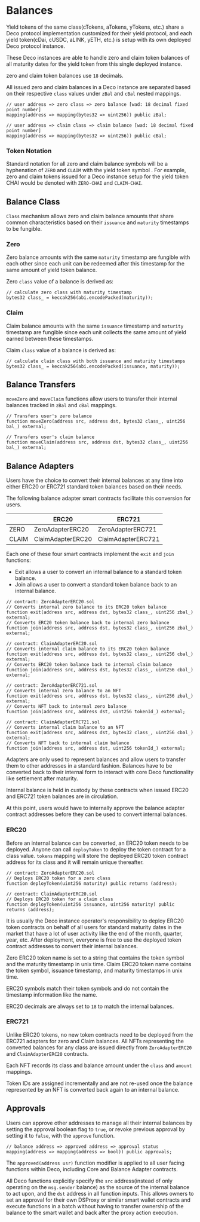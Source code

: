 # Balances

Yield tokens of the same class(cTokens, aTokens, yTokens, etc.) share a Deco protocol implementation customized for their yield protocol, and each yield token(cDai, cUSDC, aLINK, yETH, etc.) is setup with its own deployed Deco protocol instance.

These Deco instances are able to handle zero and claim token balances of all maturity dates for the yield token from this single deployed instance.

zero and claim token balances use `18` decimals.

All issued zero and claim balances in a Deco instance are separated based on their respective `class` values under `zBal` and `cBal` nested mappings.

```solidity
// user address => zero class => zero balance [wad: 18 decimal fixed point number]
mapping(address => mapping(bytes32 => uint256)) public zBal;

// user address => claim class => claim balance [wad: 18 decimal fixed point number]
mapping(address => mapping(bytes32 => uint256)) public cBal;
```

### Token Notation

Standard notation for all zero and claim balance symbols will be a hyphenation of `ZERO` and `CLAIM` with the yield token symbol . For example, zero and claim tokens issued for a Deco instance setup for the yield token CHAI would be denoted with `ZERO-CHAI` and `CLAIM-CHAI`.

## Balance Class

`Class` mechanism allows zero and claim balance amounts that share common characteristics based on their `issuance` and `maturity` timestamps to be fungible.

### Zero

Zero balance amounts with the same `maturity` timestamp are fungible with each other since each unit can be redeemed after this timestamp for the same amount of yield token balance.

Zero `class` value of a balance is derived as:

```solidity
// calculate zero class with maturity timestamp
bytes32 class_ = keccak256(abi.encodePacked(maturity));
```

### Claim

Claim balance amounts with the same `issuance` timestamp and `maturity` timestamp are fungible since each unit collects the same amount of yield earned between these timestamps.

Claim `class` value of a balance is derived as:

```solidity
// calculate claim class with both issuance and maturity timestamps
bytes32 class_ = keccak256(abi.encodePacked(issuance, maturity));
```

## Balance Transfers

`moveZero` and `moveClaim` functions allow users to transfer their internal balances tracked in `zBal` and `cBal` mappings.

```solidity
// Transfers user's zero balance
function moveZero(address src, address dst, bytes32 class_, uint256 bal_) external;

// Transfers user's claim balance
function moveClaim(address src, address dst, bytes32 class_, uint256 bal_) external;
```

## Balance Adapters

Users have the choice to convert their internal balances at any time into either ERC20 or ERC721 standard token balances based on their needs.

The following balance adapter smart contracts facilitate this conversion for users.

|       | ERC20             | ERC721             |
|-------|-------------------|--------------------|
| ZERO  | ZeroAdapterERC20  | ZeroAdapterERC721  |
| CLAIM | ClaimAdapterERC20 | ClaimAdapterERC721 |

Each one of these four smart contracts implement the `exit` and `join` functions:

* Exit allows a user to convert an internal balance to a standard token balance.
* Join allows a user to convert a standard token balance back to an internal balance.

```solidity
// contract: ZeroAdapterERC20.sol
// Converts internal zero balance to its ERC20 token balance
function exit(address src, address dst, bytes32 class_, uint256 zbal_) external;
// Converts ERC20 token balance back to internal zero balance
function join(address src, address dst, bytes32 class_, uint256 zbal_) external;

// contract: ClaimAdapterERC20.sol
// Converts internal claim balance to its ERC20 token balance
function exit(address src, address dst, bytes32 class_, uint256 cbal_) external;
// Converts ERC20 token balance back to internal claim balance
function join(address src, address dst, bytes32 class_, uint256 cbal_) external;

// contract: ZeroAdapterERC721.sol
// Converts internal zero balance to an NFT
function exit(address src, address dst, bytes32 class_, uint256 zbal_) external;
// Converts NFT back to internal zero balance
function join(address src, address dst, uint256 tokenId_) external;

// contract: ClaimAdapterERC721.sol
// Converts internal claim balance to an NFT
function exit(address src, address dst, bytes32 class_, uint256 cbal_) external;
// Converts NFT back to internal claim balance
function join(address src, address dst, uint256 tokenId_) external;
```

Adapters are only used to represent balances and allow users to transfer them to other addresses in a standard fashion. Balances have to be converted back to their internal form to interact with core Deco functionality like settlement after maturity.

Internal balance is held in custody by these contracts when issued ERC20 and ERC721 token balances are in circulation.

At this point, users would have to internally approve the balance adapter contract addresses before they can be used to convert internal balances.

### ERC20

Before an internal balance can be converted, an ERC20 token needs to be deployed. Anyone can call `deployToken` to deploy the token contract for a class value. `tokens` mapping will store the deployed ERC20 token contract address for its class and it will remain unique thereafter.

```solidity
// contract: ZeroAdapterERC20.sol
// Deploys ERC20 token for a zero class
function deployToken(uint256 maturity) public returns (address);

// contract: ClaimAdapterERC20.sol
// Deploys ERC20 token for a claim class
function deployToken(uint256 issuance, uint256 maturity) public returns (address);
```

It is usually the Deco instance operator's responsibility to deploy ERC20 token contracts on behalf of all users for standard maturity dates in the market that have a lot of user activity like the end of the month, quarter, year, etc. After deployment, everyone is free to use the deployed token contract addresses to convert their internal balances.

Zero ERC20 token name is set to a string that contains the token symbol and the maturity timestamp in unix time. Claim ERC20 token name contains the token symbol, issuance timestamp, and maturity timestamps in unix time.

ERC20 symbols match their token symbols and do not contain the timestamp information like the name.

ERC20 decimals are always set to `18` to match the internal balances.

### ERC721

Unlike ERC20 tokens, no new token contracts need to be deployed from the ERC721 adapters for zero and Claim balances. All NFTs representing the converted balances for any class are issued directly from `ZeroAdapterERC20` and `ClaimAdapterERC20` contracts.

Each NFT records its class and balance amount under the `class` and `amount` mappings.

Token IDs are assigned incrementally and are not re-used once the balance represented by an NFT is converted back again to an internal balance.

## Approvals

Users can approve other addresses to manage all their internal balances by setting the approval boolean flag to `true`, or revoke previous approval by setting it to `false`, with the `approve` function.

```solidity
// balance address => approved address => approval status
mapping(address => mapping(address => bool)) public approvals;
```

The `approved(address usr)` function modifier is applied to all user facing functions within Deco, including Core and Balance Adapter contracts.

All Deco functions explicitly specify the `src` address(instead of only operating on the `msg.sender` balance) as the source of the internal balance to act upon, and the `dst`  address in all function inputs. This allows owners to set an approval for their own DSProxy or similar smart wallet contracts and execute functions in a batch without having to transfer ownership of the balance to the smart wallet and back after the proxy action execution.
